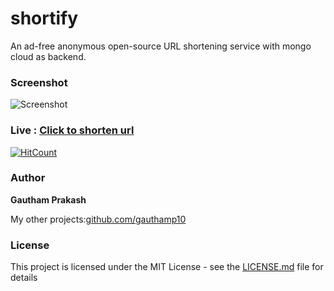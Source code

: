 # shortify
An ad-free anonymous open-source URL shortening service with mongo cloud as backend.

### Screenshot

![Screenshot](https://imgur.com/mqiLct7.png)

### Live : [Click to shorten url](https://u-l.herokuapp.com/)

[![HitCount](http://hits.dwyl.com/gauthamp10/URL-Shortener.svg)](http://hits.dwyl.com/gauthamp10/URL-Shortener)


### Author

 **Gautham Prakash**
 
 My other projects:[github.com/gauthamp10](https://gauthamp10.github.io/)


### License

This project is licensed under the MIT License - see the [LICENSE.md](LICENSE.md) file for details
